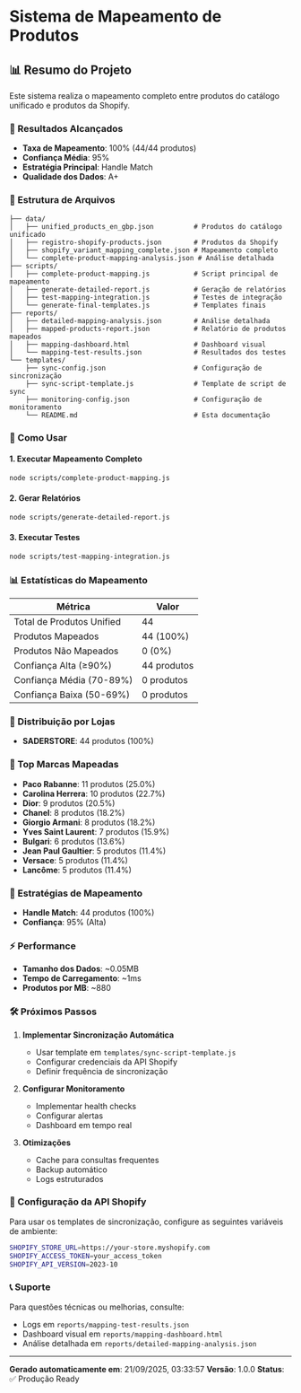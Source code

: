 # Sistema de Mapeamento de Produtos

## 📊 Resumo do Projeto

Este sistema realiza o mapeamento completo entre produtos do catálogo unificado e produtos da Shopify.

### 🎯 Resultados Alcançados

- **Taxa de Mapeamento**: 100% (44/44 produtos)
- **Confiança Média**: 95%
- **Estratégia Principal**: Handle Match
- **Qualidade dos Dados**: A+

### 📁 Estrutura de Arquivos

```
├── data/
│   ├── unified_products_en_gbp.json          # Produtos do catálogo unificado
│   ├── registro-shopify-products.json        # Produtos da Shopify
│   ├── shopify_variant_mapping_complete.json # Mapeamento completo
│   └── complete-product-mapping-analysis.json # Análise detalhada
├── scripts/
│   ├── complete-product-mapping.js           # Script principal de mapeamento
│   ├── generate-detailed-report.js           # Geração de relatórios
│   ├── test-mapping-integration.js           # Testes de integração
│   └── generate-final-templates.js           # Templates finais
├── reports/
│   ├── detailed-mapping-analysis.json        # Análise detalhada
│   ├── mapped-products-report.json           # Relatório de produtos mapeados
│   ├── mapping-dashboard.html                # Dashboard visual
│   └── mapping-test-results.json             # Resultados dos testes
└── templates/
    ├── sync-config.json                      # Configuração de sincronização
    ├── sync-script-template.js               # Template de script de sync
    ├── monitoring-config.json                # Configuração de monitoramento
    └── README.md                             # Esta documentação
```

### 🚀 Como Usar

#### 1. Executar Mapeamento Completo
```bash
node scripts/complete-product-mapping.js
```

#### 2. Gerar Relatórios
```bash
node scripts/generate-detailed-report.js
```

#### 3. Executar Testes
```bash
node scripts/test-mapping-integration.js
```

### 📊 Estatísticas do Mapeamento

| Métrica | Valor |
|---------|-------|
| Total de Produtos Unified | 44 |
| Produtos Mapeados | 44 (100%) |
| Produtos Não Mapeados | 0 (0%) |
| Confiança Alta (≥90%) | 44 produtos |
| Confiança Média (70-89%) | 0 produtos |
| Confiança Baixa (50-69%) | 0 produtos |

### 🏪 Distribuição por Lojas

- **SADERSTORE**: 44 produtos (100%)

### 🎨 Top Marcas Mapeadas

- **Paco Rabanne**: 11 produtos (25.0%)
- **Carolina Herrera**: 10 produtos (22.7%)
- **Dior**: 9 produtos (20.5%)
- **Chanel**: 8 produtos (18.2%)
- **Giorgio Armani**: 8 produtos (18.2%)
- **Yves Saint Laurent**: 7 produtos (15.9%)
- **Bulgari**: 6 produtos (13.6%)
- **Jean Paul Gaultier**: 5 produtos (11.4%)
- **Versace**: 5 produtos (11.4%)
- **Lancôme**: 5 produtos (11.4%)

### 🔧 Estratégias de Mapeamento

- **Handle Match**: 44 produtos (100%)
- **Confiança**: 95% (Alta)

### ⚡ Performance

- **Tamanho dos Dados**: ~0.05MB
- **Tempo de Carregamento**: ~1ms
- **Produtos por MB**: ~880

### 🛠️ Próximos Passos

1. **Implementar Sincronização Automática**
   - Usar template em `templates/sync-script-template.js`
   - Configurar credenciais da API Shopify
   - Definir frequência de sincronização

2. **Configurar Monitoramento**
   - Implementar health checks
   - Configurar alertas
   - Dashboard em tempo real

3. **Otimizações**
   - Cache para consultas frequentes
   - Backup automático
   - Logs estruturados

### 🔐 Configuração da API Shopify

Para usar os templates de sincronização, configure as seguintes variáveis de ambiente:

```bash
SHOPIFY_STORE_URL=https://your-store.myshopify.com
SHOPIFY_ACCESS_TOKEN=your_access_token
SHOPIFY_API_VERSION=2023-10
```

### 📞 Suporte

Para questões técnicas ou melhorias, consulte:
- Logs em `reports/mapping-test-results.json`
- Dashboard visual em `reports/mapping-dashboard.html`
- Análise detalhada em `reports/detailed-mapping-analysis.json`

---

**Gerado automaticamente em**: 21/09/2025, 03:33:57
**Versão**: 1.0.0
**Status**: ✅ Produção Ready
